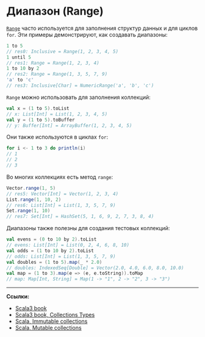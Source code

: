 # Диапазон (Range)

[`Range`](https://scala-lang.org/api/3.x/scala/collection/immutable/Range.html) 
часто используется для заполнения структур данных и для циклов `for`.
Эти примеры демонстрируют, как создавать диапазоны:

```scala
1 to 5
// res0: Inclusive = Range(1, 2, 3, 4, 5)
1 until 5
// res1: Range = Range(1, 2, 3, 4)
1 to 10 by 2
// res2: Range = Range(1, 3, 5, 7, 9)
'a' to 'c'
// res3: Inclusive[Char] = NumericRange('a', 'b', 'c')
```

`Range` можно использовать для заполнения коллекций:

```scala
val x = (1 to 5).toList
// x: List[Int] = List(1, 2, 3, 4, 5)
val y = (1 to 5).toBuffer
// y: Buffer[Int] = ArrayBuffer(1, 2, 3, 4, 5)
```

Они также используются в циклах `for`:

```scala
for i <- 1 to 3 do println(i)
// 1
// 2
// 3
```

Во многих коллекциях есть метод `range`:

```scala
Vector.range(1, 5)
// res5: Vector[Int] = Vector(1, 2, 3, 4)
List.range(1, 10, 2)
// res6: List[Int] = List(1, 3, 5, 7, 9)
Set.range(1, 10)
// res7: Set[Int] = HashSet(5, 1, 6, 9, 2, 7, 3, 8, 4)
```

Диапазоны также полезны для создания тестовых коллекций:

```scala
val evens = (0 to 10 by 2).toList
// evens: List[Int] = List(0, 2, 4, 6, 8, 10)
val odds = (1 to 10 by 2).toList
// odds: List[Int] = List(1, 3, 5, 7, 9)
val doubles = (1 to 5).map(_ * 2.0)
// doubles: IndexedSeq[Double] = Vector(2.0, 4.0, 6.0, 8.0, 10.0)
val map = (1 to 3).map(e => (e, e.toString)).toMap
// map: Map[Int, String] = Map(1 -> "1", 2 -> "2", 3 -> "3")
```


---

**Ссылки:**

- [Scala3 book](https://docs.scala-lang.org/scala3/book/taste-collections.html)
- [Scala3 book, Collections Types](https://docs.scala-lang.org/scala3/book/collections-classes.html)
- [Scala, Immutable collections](https://docs.scala-lang.org/ru/overviews/collections-2.13/concrete-immutable-collection-classes.html)
- [Scala, Mutable collections](https://docs.scala-lang.org/ru/overviews/collections-2.13/concrete-mutable-collection-classes.html)

